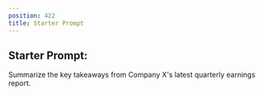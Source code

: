 ```yaml
---
position: 422
title: Starter Prompt
---
```


## Starter Prompt:

Summarize the key takeaways from Company X's latest quarterly earnings report.